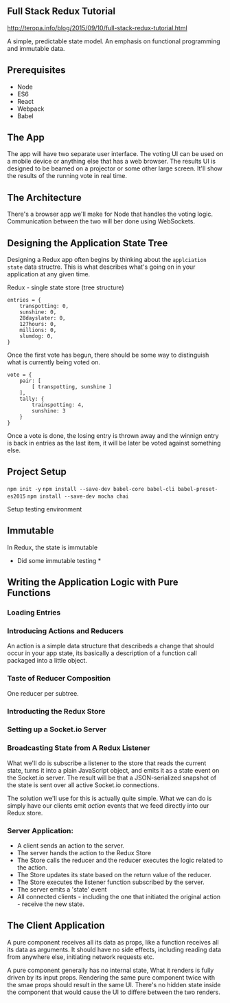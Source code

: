 Full Stack Redux Tutorial
-------------------------
http://teropa.info/blog/2015/09/10/full-stack-redux-tutorial.html

A simple, predictable state model. An emphasis on functional programming and immutable data.


## Prerequisites

- Node
- ES6
- React
- Webpack
- Babel

## The App

The app will have two separate user interface. The voting UI can be used on a mobile device or anything else that has a web browser. The results UI is designed to be beamed on a projector or some other large screen. It'll show the results of the running vote in real time.

## The Architecture

There's a browser app we'll make for Node that handles the voting logic. Communication between the two will ber done using WebSockets.


## Designing the Application State Tree

Designing a Redux app often begins by thinking about the `applciation state` data structre. This is what describes what's going on in your application at any given time.

Redux - single state store (tree structure)

```
entries = {
    transpotting: 0,
    sunshine: 0,
    28dayslater: 0,
    127hours: 0,
    millions: 0,
    slumdog: 0,
}
```

Once the first vote has begun, there should be some way to distinguish what is currently being voted on.

```
vote = {
    pair: [
        [ transpotting, sunshine ]    
    ],
    tally: {
        trainspotting: 4,
        sunshine: 3
    }
}
```


Once a vote is done, the losing entry is thrown away and the winnign entry is back in entries as the last item, it will be later be voted against something else.

## Project Setup

`npm init -y`
`npm install --save-dev babel-core babel-cli babel-preset-es2015`
`npm install --save-dev mocha chai`

Setup testing environment

## Immutable

In Redux, the state is immutable

* Did some immutable testing *

## Writing the Application Logic with Pure Functions

### Loading Entries

### Introducing Actions and Reducers

An action is a simple data structure that describeds a change that should occur in your app state, its basically a description of a function call packaged into a little object.

### Taste of Reducer Composition

One reducer per subtree.


### Introducting the Redux Store

### Setting up a Socket.io Server

### Broadcasting State from A Redux Listener

What we'll do is subscribe a listener to the store that reads the current state, turns it into a plain JavaScript object, and emits it as a state event on the Socket.io server. The result will be that a JSON-serialized snapshot of the state is sent over all active Socket.io connections.

The solution we'll use for this is actually quite simple. What we can do is simply have our clients emit _action_ events that we feed directly into our Redux store.

### Server Application:

- A client sends an action to the server.
- The server hands the action to the Redux Store
- The Store calls the reducer and the reducer executes the logic related to the action.
- The Store updates its state based on the return value of the reducer.
- The Store executes the listener function subscribed by the server.
- The server emits a 'state' event
- All connected clients - including the one that initiated the original action - receive the new state.


## The Client Application

A pure component receives all its data as props, like a function receives all its data as arguments. It should have no side effects, including reading data from anywhere else, initiating network requests etc.

A pure component generally has no internal state, What it renders is fully driven by its input props. Rendering the same pure component twice with the smae props should result in the same UI. There's no hidden state inside the component that would cause the UI to differe between the two renders.



